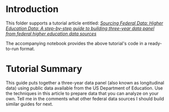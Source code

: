 # Introduction

This folder supports a tutorial article entitled: [_Sourcing Federal Data: Higher Education Data: 
A step-by-step guide to building three-year data panel from federal higher education data sources_](https://towardsdatascience.com/how-to-source-federal-data-higher-education-data-675f5edb9813)

The accompanying notebook provides the above tutorial's code in a ready-to-run format.

# Tutorial Summary

This guide puts together a three-year data panel (also known as longitudinal data) using public data available from the US Department of Education. Use the techniques in this article to prepare data that you can analyze on your own. Tell me in the comments what other federal data sources I should build similar guides for next.



